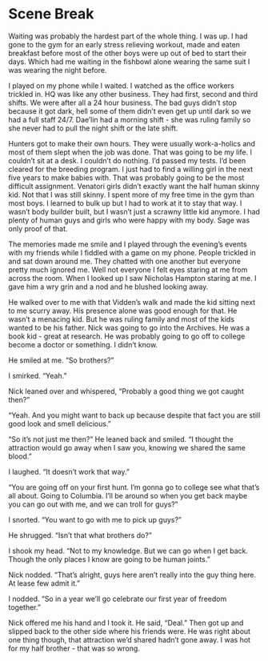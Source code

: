 #  Scene Break


Waiting was probably the hardest part of the whole thing. I was up. I had gone
to the gym for an early stress relieving workout, made and eaten breakfast
before most of the other boys were up out of bed to start their days. Which had
me waiting in the fishbowl alone wearing the same suit I was wearing the night
before.


I played on my phone while I waited. I watched as the office workers trickled
in. HQ was like any other business. They had first, second and third shifts. We
were after all a 24 hour business. The bad guys didn’t stop because it got dark,
hell some of them didn’t even get up until dark so we had a full staff 24/7.
Dae’lin had a morning shift - she was ruling family so she never had to pull the
night shift or the late shift.


Hunters got to make their own hours. They were usually work-a-holics and most of
them slept when the job was done. That was going to be my life. I couldn’t sit
at a desk. I couldn’t do nothing. I’d passed my tests. I’d been cleared for the
breeding program. I just had to find a willing girl in the next five years to
make babies with. That was probably going to be the most difficult assignment.
Venatori girls didn’t exactly want the half human skinny kid. Not that I was
still skinny. I spent more of my free time in the gym than most boys. I learned
to bulk up but I had to work at it to stay that way. I wasn’t body builder
built, but I wasn’t just a scrawny little kid anymore. I had plenty of human
guys and girls who were happy with my body. Sage was only proof of that.


The memories made me smile and I played through the evening’s events with my
friends while I fiddled with a game on my phone. People trickled in and sat down
around me. They chatted with one another but everyone pretty much ignored me.
Well not everyone I felt eyes staring at me from across the room. When I looked
up I saw Nicholas Hampton staring at me. I gave him a wry grin and a nod and he
blushed looking away.


He walked over to me with that Vidden’s walk and made the kid sitting next to me
scurry away. His presence alone was good enough for that. He wasn’t a menacing
kid. But he was ruling family and most of the kids wanted to be his father. Nick
was going to go into the Archives. He was a book kid - great at research. He was
probably going to go off to college become a doctor or something. I didn’t know.


He smiled at me. “So brothers?”


I smirked. “Yeah.”


Nick leaned over and whispered, “Probably a good thing we got caught then?”


“Yeah. And you might want to back up because despite that fact you are still
good look and smell delicious.”


“So it’s not just me then?” He leaned back and smiled. “I thought the attraction
would go away when I saw you, knowing we shared the same blood.”


I laughed. “It doesn’t work that way.”


“You are going off on your first hunt. I’m gonna go to college see what that’s
all about. Going to Columbia. I’ll be around so when you get back maybe you can
go out with me, and we can troll for guys?”


I snorted. “You want to go with me to pick up guys?”


He shrugged. “Isn’t that what brothers do?”


I shook my head. “Not to my knowledge. But we can go when I get back. Though the
only places I know are going to be human joints.”


Nick nodded. “That’s alright, guys here aren’t really into the guy thing here.
At lease few admit it.”


I nodded. “So in a year we’ll go celebrate our first year of freedom together.”


Nick offered me his hand and I took it. He said, “Deal.” Then got up and slipped
back to the other side where his friends were. He was right about one thing
though, that attraction we’d shared hadn’t gone away. I was hot for my half
brother - that was so wrong.

<!--stackedit_data:
eyJoaXN0b3J5IjpbLTEwNTY4MTgxNzhdfQ==
-->